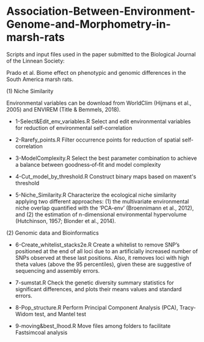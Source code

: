 # Association-Between-Environment-Genome-and-Morphometry-in-marsh-rats
Scripts and input files used in the paper submitted to the Biological Journal of the Linnean Society: 

Prado et al. Biome effect on phenotypic and genomic differences in the South America marsh rats.

(1) Niche Similarity

Environmental variables can be download from WorldClim (Hijmans et al., 2005) and ENVIREM (Title & Bemmels, 2018). 

- 1-Select&Edit_env_variables.R
  Select and edit environmental variables for reduction of environmental self-correlation

- 2-Rarefy_points.R
  Filter occurrence points for reduction of spatial self-correlation

- 3-ModelComplexity.R
  Select the best parameter combination to achieve a balance between goodness‐of‐fit and model complexity

- 4-Cut_model_by_threshold.R
  Construct binary maps based on maxent's threshold
  
- 5-Niche_Similarity.R
  Characterize the ecological niche similarity applying two different approaches: (1) the multivariate environmental niche overlap quantified with the ‘PCA-env’ (Broennimann et al., 2012), and (2) the estimation of n-dimensional environmental hypervolume (Hutchinson, 1957; Blonder et al., 2014). 
 
(2) Genomic data and Bioinformatics

- 6-Create_whitelist_stacks2e.R
  Create a whitelist to remove SNP’s positioned at the end of all loci due to an artificially increased number of SNPs observed at these last positions. Also, it removes loci with high theta values (above the 95 percentiles), given these are suggestive of sequencing and assembly errors. 
  
- 7-sumstat.R
  Check the genetic diversity summary statistics for significant differences, and plots their means values and standard errors.
  
- 8-Pop_structure.R
  Perform Principal Component Analysis (PCA), Tracy-Widom test, and Mantel test 
  
- 9-moving&best_lhood.R
 Move files among folders to facilitate Fastsimcoal analysis
  
  

